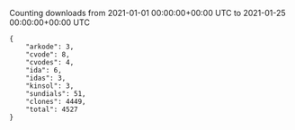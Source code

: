 
Counting downloads from 2021-01-01 00:00:00+00:00 UTC to 2021-01-25 00:00:00+00:00 UTC

```
{
    "arkode": 3,
    "cvode": 8,
    "cvodes": 4,
    "ida": 6,
    "idas": 3,
    "kinsol": 3,
    "sundials": 51,
    "clones": 4449,
    "total": 4527
}
```

